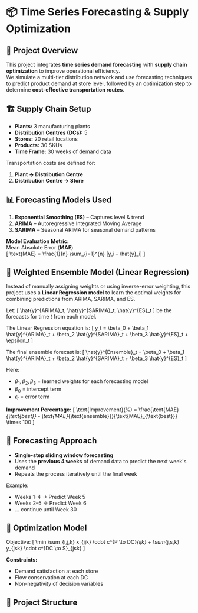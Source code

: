# 📦 Time Series Forecasting & Supply Optimization

## 📌 Project Overview
This project integrates **time series demand forecasting** with **supply chain optimization** to improve operational efficiency.  
We simulate a multi-tier distribution network and use forecasting techniques to predict product demand at store level, followed by an optimization step to determine **cost-effective transportation routes**.

## 🏗 Supply Chain Setup
- **Plants:** 3 manufacturing plants  
- **Distribution Centres (DCs):** 5  
- **Stores:** 20 retail locations  
- **Products:** 30 SKUs  
- **Time Frame:** 30 weeks of demand data  

Transportation costs are defined for:
1. **Plant → Distribution Centre**  
2. **Distribution Centre → Store**

## 📊 Forecasting Models Used
1. **Exponential Smoothing (ES)** – Captures level & trend  
2. **ARIMA** – Autoregressive Integrated Moving Average  
3. **SARIMA** – Seasonal ARIMA for seasonal demand patterns  

**Model Evaluation Metric:**  
Mean Absolute Error (**MAE**)  
\[
\text{MAE} = \frac{1}{n} \sum_{i=1}^{n} |y_i - \hat{y}_i|
\]

## 🧠 Weighted Ensemble Model (Linear Regression)
Instead of manually assigning weights or using inverse-error weighting, this project uses a **Linear Regression model** to learn the optimal weights for combining predictions from ARIMA, SARIMA, and ES.

Let:
\[
\hat{y}^{ARIMA}_t, \hat{y}^{SARIMA}_t, \hat{y}^{ES}_t
\]
be the forecasts for time $t$ from each model.

The Linear Regression equation is:
\[
y_t = \beta_0 + \beta_1 \hat{y}^{ARIMA}_t + \beta_2 \hat{y}^{SARIMA}_t + \beta_3 \hat{y}^{ES}_t + \epsilon_t
\]

The final ensemble forecast is:
\[
\hat{y}^{Ensemble}_t = \beta_0 + \beta_1 \hat{y}^{ARIMA}_t + \beta_2 \hat{y}^{SARIMA}_t + \beta_3 \hat{y}^{ES}_t
\]

Here:
- $\beta_1, \beta_2, \beta_3$ = learned weights for each forecasting model  
- $\beta_0$ = intercept term  
- $\epsilon_t$ = error term

**Improvement Percentage:**
\[
\text{Improvement}(\%) = \frac{\text{MAE}_{\text{best}} - \text{MAE}_{\text{ensemble}}}{\text{MAE}_{\text{best}}} \times 100
\]

## 🔄 Forecasting Approach
- **Single-step sliding window forecasting**
- Uses the **previous 4 weeks** of demand data to predict the next week's demand  
- Repeats the process iteratively until the final week

Example:
- Weeks 1–4 → Predict Week 5  
- Weeks 2–5 → Predict Week 6  
- ... continue until Week 30

## 🚚 Optimization Model
Objective:
\[
\min \sum_{i,j,k} x_{ijk} \cdot c^{P \to DC}_{ijk} + \sum_{j,s,k} y_{jsk} \cdot c^{DC \to S}_{jsk}
\]

**Constraints:**
- Demand satisfaction at each store
- Flow conservation at each DC
- Non-negativity of decision variables

## 📂 Project Structure
